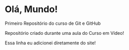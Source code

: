# Olá, Mundo!
 Primeiro Repositório do curso de Git e GitHub

 Repositório criado durante uma aula do Curso em Vídeo!
 
 Essa linha eu adicionei diretamente do site!

